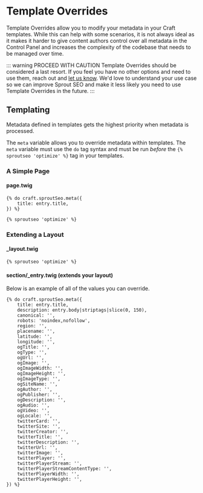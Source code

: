 # Template Overrides

Template Overrides allow you to modify your metadata in your Craft templates. While this can help with some scenarios, it is not always ideal as it makes it harder to give content authors control over all metadata in the Control Panel and increases the complexity of the codebase that needs to be managed over time. 
 
 ::: warning PROCEED WITH CAUTION
 Template Overrides should be considered a last resort. If you feel you have no other options and need to use them, reach out and [let us know](mailto:sprout@barrelstrengthdesign.com). We'd love to understand your use case so we can improve Sprout SEO and make it less likely you need to use Template Overrides in the future.
 :::
 
## Templating 

Metadata defined in templates gets the highest priority when metadata is processed.

The `meta` variable allows you to override metadata within templates. The `meta` variable must use the `do` tag syntax and must be run _before_ the  `{% sproutseo 'optimize' %}` tag in your templates.

### A Simple Page

#### page.twig

``` twig
{% do craft.sproutSeo.meta({
    title: entry.title,
}) %}

{% sproutseo 'optimize' %}
```

### Extending a Layout

#### _layout.twig

``` twig
{% sproutseo 'optimize' %}
```

#### section/_entry.twig (extends your layout)

Below is an example of all of the values you can override.

``` twig
{% do craft.sproutSeo.meta({ 
    title: entry.title,
    description: entry.body|striptags|slice(0, 150),
    canonical: '',
    robots: 'noindex,nofollow',
    region: '',
    placename: '',
    latitude: '',
    longitude: '',
    ogTitle: '',
    ogType: '',
    ogUrl: '',
    ogImage: '',
    ogImageWidth: '',
    ogImageHeight: '',
    ogImageType: '',            
    ogSiteName: '',
    ogAuthor: '',
    ogPublisher: '',        
    ogDescription: '',
    ogAudio: '',
    ogVideo: '',
    ogLocale: '',
    twitterCard: '',
    twitterSite: '',
    twitterCreator: '',
    twitterTitle: '',
    twitterDescription: '',
    twitterUrl: '',
    twitterImage: '',
    twitterPlayer: '',
    twitterPlayerStream: '', 
    twitterPlayerStreamContentType: '', 
    twitterPlayerWidth: '', 
    twitterPlayerHeight: '',                                        
}) %}
```

